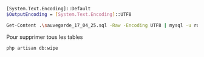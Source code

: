 
```bash
[System.Text.Encoding]::Default
$OutputEncoding = [System.Text.Encoding]::UTF8

Get-Content .\sauvegarde_17_04_25.sql -Raw -Encoding UTF8 | mysql -u root -p solicode_lms
```

Pour supprimer tous les tables 

````
php artisan db:wipe
````